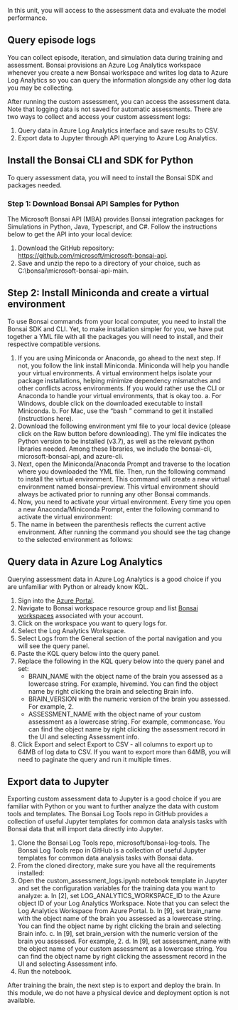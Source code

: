 In this unit, you will access to the assessment data and evaluate the model performance.

## Query episode logs

You can collect episode, iteration, and simulation data during training and assessment. Bonsai provisions an Azure Log Analytics workspace whenever you create a new Bonsai workspace and writes log data to Azure Log Analytics so you can query the information alongside any other log data you may be collecting.

After running the custom assessment, you can access the assessment data. Note that logging data is not saved for automatic assessments. There are two ways to collect and access your custom assessment logs:

1. Query data in Azure Log Analytics interface and save results to CSV.
2. Export data to Jupyter through API querying to Azure Log Analytics.

## Install the Bonsai CLI and SDK for Python

To query assessment data, you will need to install the Bonsai SDK and packages needed.

### Step 1: Download Bonsai API Samples for Python

The Microsoft Bonsai API (MBA) provides Bonsai integration packages for Simulations in Python, Java, Typescript, and C#. Follow the instructions below to get the API into your local device:

1. Download the GitHub repository: https://github.com/microsoft/microsoft-bonsai-api.
2. Save and unzip the repo to a directory of your choice, such as C:\bonsai\microsoft-bonsai-api-main.

## Step 2: Install Miniconda and create a virtual environment

To use Bonsai commands from your local computer, you need to install the Bonsai SDK and CLI. Yet, to make installation simpler for you, we have put together a YML file with all the packages you will need to install, and their respective compatible versions.

1. If you are using Miniconda or Anaconda, go ahead to the next step. If not, you follow the link install Miniconda. Miniconda will help you handle your virtual environments. A virtual environment helps isolate your package installations, helping minimize dependency mismatches and other conflicts across environments. If you would rather use the CLI or Anaconda to handle your virtual environments, that is okay too.
    a. For Windows, double click on the downloaded executable to install Miniconda.
    b. For Mac, use the “bash <your-miniconda-sh-file>” command to get it installed (instructions here).
2. Download the following environment yml file to your local device (please click on the Raw button before downloading). The yml file indicates the Python version to be installed (v3.7), as well as the relevant python libraries needed. Among these libraries, we include the bonsai-cli, microsoft-bonsai-api, and azure-cli.
3. Next, open the Miniconda/Anaconda Prompt and traverse to the location where you downloaded the YML file. Then, run the following command to install the virtual environment. This command will create a new virtual environment named bonsai-preview. This virtual environment should always be activated prior to running any other Bonsai commands.
4. Now, you need to activate your virtual environment. Every time you open a new Anaconda/Miniconda Prompt, enter the following command to activate the virtual environment:
5. The name in between the parenthesis reflects the current active environment. After running the command you should see the tag change to the selected environment as follows:

## Query data in Azure Log Analytics

Querying assessment data in Azure Log Analytics is a good choice if you are unfamiliar with Python or already know KQL.

1. Sign into the [Azure Portal](https://portal.azure.com/).
2. Navigate to Bonsai workspace resource group and list [Bonsai workspaces](https://aka.ms/portal-bonsai-workspaces) associated with your account.
3. Click on the workspace you want to query logs for.
4. Select the Log Analytics Workspace.
5. Select Logs from the General section of the portal navigation and you will see the query panel.
6. Paste the KQL query below into the query panel.
7. Replace the following in the KQL query below into the query panel and set:
    - BRAIN_NAME with the object name of the brain you assessed as a lowercase string. For example, hivemind. You can find the object name by right clicking the brain and selecting Brain info.
    - BRAIN_VERSION with the numeric version of the brain you assessed. For example, 2.
    - ASSESSMENT_NAME with the object name of your custom assessment as a lowercase string. For example, commoncase. You can find the object name by right clicking the assessment record in the UI and selecting Assessment info.
8. Click Export and select Export to CSV - all columns to export up to 64MB of log data to CSV. If you want to export more than 64MB, you will need to paginate the query and run it multiple times.

## Export data to Jupyter

Exporting custom assessment data to Jupyter is a good choice if you are familiar with Python or you want to further analyze the data with custom tools and templates. The Bonsai Log Tools repo in GitHub provides a collection of useful Jupyter templates for common data analysis tasks with Bonsai data that will import data directly into Jupyter.

1. Clone the Bonsai Log Tools repo, microsoft/bonsai-log-tools. The Bonsai Log Tools repo in GitHub is a collection of useful Jupyter templates for common data analysis tasks with Bonsai data.
2. From the cloned directory, make sure you have all the requirements installed:
3. Open the custom_assessment_logs.ipynb notebook template in Jupyter and set the configuration variables for the training data you want to analyze:
    a. In [2], set LOG_ANALYTICS_WORKSPACE_ID to the Azure object ID of your Log Analytics Workspace. Note that you can select the Log Analytics Workspace from Azure Portal.
    b. In [9], set brain_name with the object name of the brain you assessed as a lowercase string. You can find the object name by right clicking the brain and selecting Brain info.
    c. In [9], set brain_version with the numeric version of the brain you assessed. For example, 2.
    d. In [9], set assessment_name with the object name of your custom assessment as a lowercase string. You can find the object name by right clicking the assessment record in the UI and selecting Assessment info.
4. Run the notebook.

After training the brain, the next step is to export and deploy the brain. In this module, we do not have a physical device and deployment option is not available.

